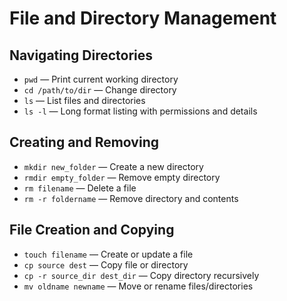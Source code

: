 # File and Directory Management

## Navigating Directories
- `pwd` — Print current working directory
- `cd /path/to/dir` — Change directory
- `ls` — List files and directories
- `ls -l` — Long format listing with permissions and details

## Creating and Removing
- `mkdir new_folder` — Create a new directory
- `rmdir empty_folder` — Remove empty directory
- `rm filename` — Delete a file
- `rm -r foldername` — Remove directory and contents

## File Creation and Copying
- `touch filename` — Create or update a file
- `cp source dest` — Copy file or directory
- `cp -r source_dir dest_dir` — Copy directory recursively
- `mv oldname newname` — Move or rename files/directories
